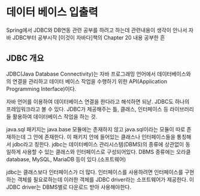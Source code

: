 <h1>데이터 베이스 입출력</h1>

Spring에서 JDBC와 DB연동 관련 공부를 하려고 하는데 관련내용이 생각이 안나서 자바 JDBC부터 공부시작
[이것이 자바다]책의 Chapter 20 내용 공부한 흔

<h2> JDBC 개요</h2>
JDBC(Java Database Connectivity)는 자바 프로그래밍 언어에서 데이터베이스와의 연결을 관리하고 데이터 베이스 작업을 수행하기 위한 API(Application Programming Interface)이다.

자바 언어를 이용하여 데이터베이스 연결을 한다라고 해석하면 되낟.
JDBC도 하나의 프레임워크라고 볼 수 있다.
JDBC가 제공해주는 틀, 클래스, 인터페이스 등 라이브러리들 활용하여 데이터베이스 작업을 하는 것.

java.sql 패키지는 java.base 모듈에는 존재하지 않고 java.sql이라는 모듈이 따로 존재하는데 그 안에 존재한다.
이 패키지 안에 들어있는 클래스나 인터페이스들을 통칭해서 jdbc라고 칭한다.
jdbc는 데이터베이스 관리시스템(DBMS)의 종류에 상관없이 동일하게 사용할 수 있는 클래스와 인터페이스로 구성되어있다.
DBMS 종류에는 오라클 database, MySQL, MariaDB 등이 있다.(소프트웨어)

jdbc는 클래스보다 인터페이스가 더 많다.
인터페이스를 사용하려면 인터페이스를 구현하는 객체를 필요로하는데 이러한 객체를 JDBC driver라는 소프트웨어가 제공한다.
이 JDBC driver는 DBMS별로 다운로드 받아 사용해야한다. 
